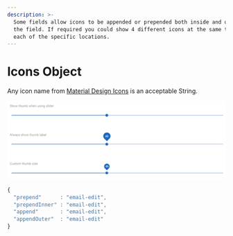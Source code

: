 ```yaml
---
description: >-
  Some fields allow icons to be appended or prepended both inside and outside of
  the field. If required you could show 4 different icons at the same time in
  each of the specific locations.
---
```


# Icons Object

Any icon name from [Material Design Icons](https://materialdesignicons.com/) is an acceptable String.

![Various placements of icons](../../../../.gitbook/assets/image%20%2813%29.png)

```javascript
{
  "prepend"      : "email-edit",
  "prependInner" : "email-edit",
  "append"       : "email-edit",
  "appendOuter"  : "email-edit"
}
```

